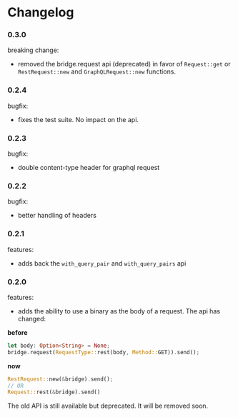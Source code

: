 # Changelog

### 0.3.0
breaking change:
- removed the bridge.request api (deprecated) in favor of `Request::get` or `RestRequest::new` and `GraphQLRequest::new` functions.

### 0.2.4
bugfix:
- fixes the test suite. No impact on the api.

### 0.2.3
bugfix:
- double content-type header for graphql request

### 0.2.2
bugfix:
- better handling of headers

### 0.2.1
features:
- adds back the `with_query_pair` and `with_query_pairs` api

### 0.2.0
features:
- adds the ability to use a binary as the body of a request. The api has changed:

**before**
```rust
let body: Option<String> = None;
bridge.request(RequestType::rest(body, Method::GET)).send();
```

**now**

```rust
RestRequest::new(&bridge).send();
// OR
Request::rest(&bridge).send()
```

The old API is still available but deprecated. It will be removed soon.